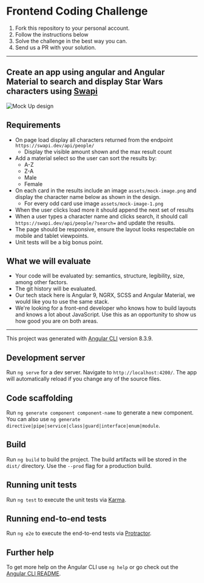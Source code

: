 # Frontend Coding Challenge

1. Fork this repository to your personal account.
2. Follow the instructions below
3. Solve the challenge in the best way you can.
4. Send us a PR with your solution.

---

## Create an app using angular and Angular Material to search and display Star Wars characters using [Swapi](https://swapi.dev/)

![Mock Up design](https://i.imgur.com/RA0lZtYg.png, "Mock Up design")

## Requirements
- On page load display all characters returned from the endpoint `https://swapi.dev/api/people/`
  - Display the visible amount shown and the max result count
- Add a material select so the user can sort the results by:
  - A-Z
  - Z-A
  - Male
  - Female
- On each card in the results include an image `assets/mock-image.png` and display the character name below as shown in the design. 
  - For every odd card use image `assets/mock-image-1.png`
- When the user clicks load more it should append the next set of results
- When a user types a character name and clicks search, it should call `https://swapi.dev/api/people/?search=` and update the results.
- The page should be responsive, ensure the layout looks respectable on mobile and tablet viewpoints.
- Unit tests will be a big bonus point.

## What we will evaluate
- Your code will be evaluated by: semantics, structure, legibility, size, among other factors.
- The git history will be evaluated.
- Our tech stack here is Angular 9, NGRX, SCSS and Angular Material, we would like you to use the same stack.
- We're looking for a front-end developer who knows how to build layouts and knows a lot about JavaScript. Use this as an opportunity to show us how good you are on both areas.

---

This project was generated with [Angular CLI](https://github.com/angular/angular-cli) version 8.3.9.

## Development server

Run `ng serve` for a dev server. Navigate to `http://localhost:4200/`. The app will automatically reload if you change any of the source files.

## Code scaffolding

Run `ng generate component component-name` to generate a new component. You can also use `ng generate directive|pipe|service|class|guard|interface|enum|module`.

## Build

Run `ng build` to build the project. The build artifacts will be stored in the `dist/` directory. Use the `--prod` flag for a production build.

## Running unit tests

Run `ng test` to execute the unit tests via [Karma](https://karma-runner.github.io).

## Running end-to-end tests

Run `ng e2e` to execute the end-to-end tests via [Protractor](http://www.protractortest.org/).

## Further help

To get more help on the Angular CLI use `ng help` or go check out the [Angular CLI README](https://github.com/angular/angular-cli/blob/master/README.md).
